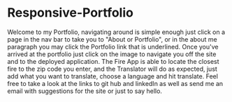 # Responsive-Portfolio

Welcome to my Portfolio, navigating around is simple enough just click on a page in the nav bar to take you to "About or Portfolio", or in the about me paragraph you may click the Portfolio link that is underlined. Once you've arrived at the portfolio just click on the image to navigate you off the site and to the deployed application. The Fire App is able to locate the closest fire to the zip code you enter, and the Translator will do as expected, just add what you want to translate, choose a language and hit translate.
Feel free to take a look at the links to git hub and linkedIn as well as send me an email with suggestions for the site or just to say hello.

